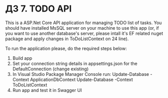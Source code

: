 # ДЗ 7. TODO API
This is a ASP.Net Core API application for managing TODO list of tasks.
You should have installed MsSQL server on your machine to use this app (or, if you want to use another database's server, please intall it's EF related nuget package and apply changes in ToDoListContext on 24 line).

To run the application please, do the required steps below:
1. Build app
2. Set your connection string details in appsettings.json for the DefaultConnection (change existing)
3. In Visual Studio Package Manager Console run:
   Update-Database -Context ApplicationDbContext
   Update-Database -Context ToDoListContext  
4. Run app and test it in Swagger UI
